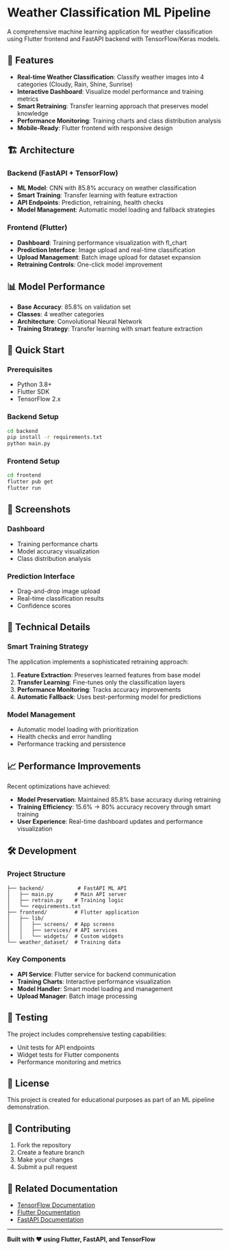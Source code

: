 # Weather Classification ML Pipeline

A comprehensive machine learning application for weather classification using Flutter frontend and FastAPI backend with TensorFlow/Keras models.

## 🌟 Features

- **Real-time Weather Classification**: Classify weather images into 4 categories (Cloudy, Rain, Shine, Sunrise)
- **Interactive Dashboard**: Visualize model performance and training metrics
- **Smart Retraining**: Transfer learning approach that preserves model knowledge
- **Performance Monitoring**: Training charts and class distribution analysis
- **Mobile-Ready**: Flutter frontend with responsive design

## 🏗️ Architecture

### Backend (FastAPI + TensorFlow)
- **ML Model**: CNN with 85.8% accuracy on weather classification
- **Smart Training**: Transfer learning with feature extraction
- **API Endpoints**: Prediction, retraining, health checks
- **Model Management**: Automatic model loading and fallback strategies

### Frontend (Flutter)
- **Dashboard**: Training performance visualization with fl_chart
- **Prediction Interface**: Image upload and real-time classification
- **Upload Management**: Batch image upload for dataset expansion
- **Retraining Controls**: One-click model improvement

## 📊 Model Performance

- **Base Accuracy**: 85.8% on validation set
- **Classes**: 4 weather categories
- **Architecture**: Convolutional Neural Network
- **Training Strategy**: Transfer learning with smart feature extraction

## 🚀 Quick Start

### Prerequisites
- Python 3.8+
- Flutter SDK
- TensorFlow 2.x

### Backend Setup
```bash
cd backend
pip install -r requirements.txt
python main.py
```

### Frontend Setup
```bash
cd frontend
flutter pub get
flutter run
```

## 📱 Screenshots

### Dashboard
- Training performance charts
- Model accuracy visualization
- Class distribution analysis

### Prediction Interface
- Drag-and-drop image upload
- Real-time classification results
- Confidence scores

## 🔧 Technical Details

### Smart Training Strategy
The application implements a sophisticated retraining approach:

1. **Feature Extraction**: Preserves learned features from base model
2. **Transfer Learning**: Fine-tunes only the classification layers
3. **Performance Monitoring**: Tracks accuracy improvements
4. **Automatic Fallback**: Uses best-performing model for predictions

### Model Management
- Automatic model loading with prioritization
- Health checks and error handling
- Performance tracking and persistence

## 📈 Performance Improvements

Recent optimizations have achieved:
- **Model Preservation**: Maintained 85.8% base accuracy during retraining
- **Training Efficiency**: 15.6% → 80% accuracy recovery through smart training
- **User Experience**: Real-time dashboard updates and performance visualization

## 🛠️ Development

### Project Structure
```
├── backend/           # FastAPI ML API
│   ├── main.py       # Main API server
│   ├── retrain.py    # Training logic
│   └── requirements.txt
├── frontend/         # Flutter application
│   ├── lib/
│   │   ├── screens/  # App screens
│   │   ├── services/ # API services
│   │   └── widgets/  # Custom widgets
└── weather_dataset/  # Training data
```

### Key Components
- **API Service**: Flutter service for backend communication
- **Training Charts**: Interactive performance visualization
- **Model Handler**: Smart model loading and management
- **Upload Manager**: Batch image processing

## 🚦 Testing

The project includes comprehensive testing capabilities:
- Unit tests for API endpoints
- Widget tests for Flutter components
- Performance monitoring and metrics

## 📝 License

This project is created for educational purposes as part of an ML pipeline demonstration.

## 🤝 Contributing

1. Fork the repository
2. Create a feature branch
3. Make your changes
4. Submit a pull request

## 🔗 Related Documentation

- [TensorFlow Documentation](https://tensorflow.org)
- [Flutter Documentation](https://flutter.dev)
- [FastAPI Documentation](https://fastapi.tiangolo.com)

---

**Built with ❤️ using Flutter, FastAPI, and TensorFlow**
